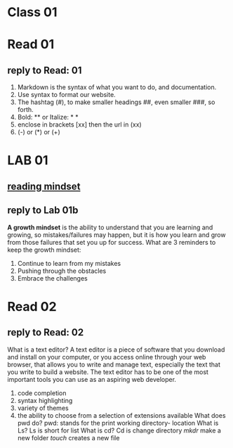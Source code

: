 # Class 01
# Read 01
## reply to Read: 01 
1. Markdown is the syntax of what you want to do, and documentation.
2. Use syntax to format our website.
3. The hashtag (#), to make smaller headings ##, even smaller ###, so forth.
4. Bold: ** or Italize: * *
5. enclose in brackets [xx] then the url in (xx)
6. (-) or (*) or (+)
# LAB 01
## [reading mindset](https://www.atlassian.com/blog/inside-atlassian/growth-mindset)
## reply to Lab 01b
**A growth mindset** is the ability to understand that you are learning and growing, so mistakes/failures may happen, but it is how you learn and grow from those failures that set you up for success. 
What are 3 reminders to keep the growth mindset: 
1. Continue to learn from my mistakes
2. Pushing through the obstacles
3. Embrace the challenges 
# Read 02
## reply to Read: 02
What is a text editor?
  A text editor is a piece of software that you download and install on
your computer, or you access online through your web browser, that
allows you to write and manage text, especially the text that you write
to build a website. The text editor has to be one of the most
important tools you can use as an aspiring web developer.
1. code completion
2. syntax highlighting
3. variety of themes
4.  the ability to choose from a  selection of extensions available 
What does pwd do? pwd: stands for the print working directory- location
What is Ls? Ls is short for list
What is cd? Cd is change directory
*mkdr* make a new folder
*touch* creates a new file
